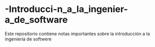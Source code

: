 # -Introducci-n_a_la_ingenier-a_de_software
Este repositorio contiene notas importantes sobre la introducción a la ingeniería de softwere

